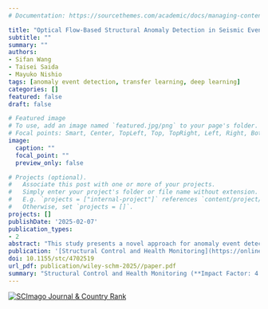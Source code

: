 ```yaml
---
# Documentation: https://sourcethemes.com/academic/docs/managing-content/

title: "Optical Flow-Based Structural Anomaly Detection in Seismic Events From Video Data Combined With Computational Cost Reduction Through Deep Learning"
subtitle: ""
summary: ""
authors:
- Sifan Wang
- Taisei Saida
- Mayuko Nishio
tags: [anomaly event detection, transfer learning, deep learning]
categories: []
featured: false
draft: false

# Featured image
# To use, add an image named `featured.jpg/png` to your page's folder.
# Focal points: Smart, Center, TopLeft, Top, TopRight, Left, Right, BottomLeft, Bottom, BottomRight.
image:
  caption: ""
  focal_point: ""
  preview_only: false

# Projects (optional).
#   Associate this post with one or more of your projects.
#   Simply enter your project's folder or file name without extension.
#   E.g. `projects = ["internal-project"]` references `content/project/deep-learning/index.md`.
#   Otherwise, set `projects = []`.
projects: []
publishDate: '2025-02-07'
publication_types:
- 2
abstract: "This study presents a novel approach for anomaly event detection in large-scale civil structures by integrating transfer learning (TL) techniques with extended node strength network analysis based on video data. By leveraging TL with BEiT + UPerNet pretrained models, the method identifies structural Region-of-Uninterest (RoU), such as windows and doors. Following this identification, the extended node strength network uses rich visual information from the video data, concentrating on structural components to detect disturbances in the nonlinearity vector field within these components. The proposed framework provides a comprehensive solution for anomaly detection, achieving high accuracy and reliability in identifying deviations from normal behavior. The approach was validated through two large-scale structural shaking table tests, which included both pronounced shear cracks and tiny cracks. The detection and quantitative analysis results demonstrated the effectiveness and robustness of the method in detecting varying degrees of anomalies in civil structural components. Additionally, the integration of TL techniques improved computational efficiency by approximately 10%, with a positive correlation observed between this efficiency gain and the proportion of structural RoUs in the video. This study advances anomaly detection in large-scale structures, offering a promising approach to enhancing safety and maintenance practices in critical infrastructure." 
publication: '[Structural Control and Health Monitoring](https://onlinelibrary.wiley.com/journal/schm) (**Impact Factor: 4.6**)'
doi: 10.1155/stc/4702519
url_pdf: publication/wiley-schm-2025//paper.pdf
summary: "Structural Control and Health Monitoring (**Impact Factor: 4.6** in 2023)"
---
```

<a href="https://www.scimagojr.com/journalsearch.php?q=12246&amp;tip=sid&amp;exact=no" title="SCImago Journal &amp; Country Rank"><img border="0" src="https://www.scimagojr.com/journal_img.php?id=12246" alt="SCImago Journal &amp; Country Rank"  /></a>
